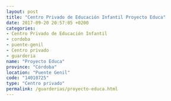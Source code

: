 ```yaml
---
layout: post
title: "Centro Privado de Educación Infantil Proyecto Educa"
date: 2017-09-20 20:57:05 +0200
categories:
- Centro Privado de Educación Infantil
- cordoba
- puente-genil
- Centro privado
- guarderia
name: "Proyecto Educa"
province: "Córdoba"
location: "Puente Genil"
code: "14010725"
type: "Centro privado"
permalink: /guarderias/proyecto-educa.html
---
```

